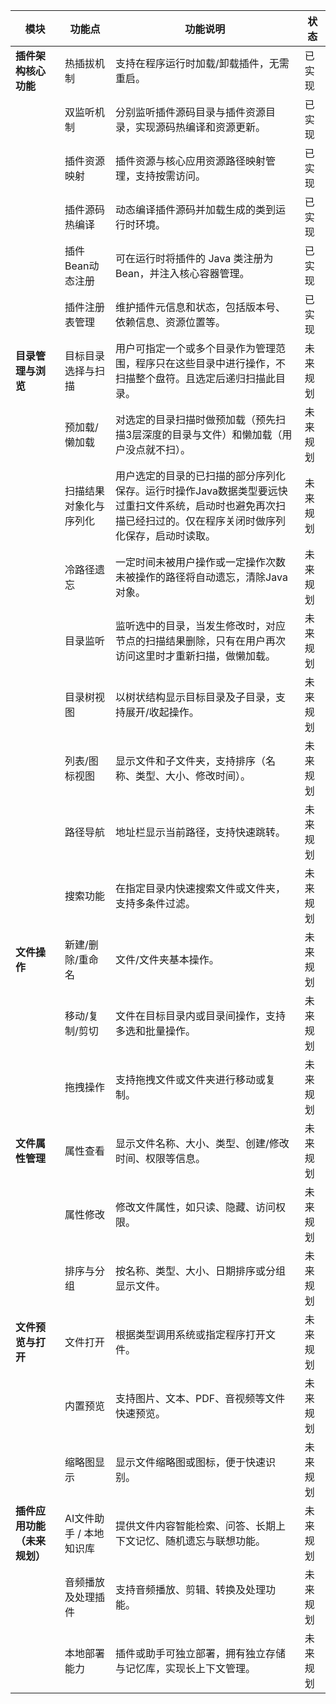 | 模块                         | 功能点                  | 功能说明                                                     | 状态     |
| ---------------------------- | ----------------------- | ------------------------------------------------------------ | -------- |
| **插件架构核心功能**         | 热插拔机制              | 支持在程序运行时加载/卸载插件，无需重启。                    | 已实现   |
|                              | 双监听机制              | 分别监听插件源码目录与插件资源目录，实现源码热编译和资源更新。 | 已实现   |
|                              | 插件资源映射            | 插件资源与核心应用资源路径映射管理，支持按需访问。           | 已实现   |
|                              | 插件源码热编译          | 动态编译插件源码并加载生成的类到运行时环境。                 | 已实现   |
|                              | 插件Bean动态注册        | 可在运行时将插件的 Java 类注册为 Bean，并注入核心容器管理。  | 已实现   |
|                              | 插件注册表管理          | 维护插件元信息和状态，包括版本号、依赖信息、资源位置等。     | 已实现   |
| **目录管理与浏览**           | 目标目录选择与扫描      | 用户可指定一个或多个目录作为管理范围，程序只在这些目录中进行操作，不扫描整个盘符。且选定后递归扫描此目录。 | 未来规划 |
|                              | 预加载/懒加载           | 对选定的目录扫描时做预加载（预先扫描3层深度的目录与文件）和懒加载（用户没点就不扫）。 | 未来规划 |
|                              | 扫描结果对象化与序列化  | 用户选定的目录的已扫描的部分序列化保存。运行时操作Java数据类型要远快过重扫文件系统，启动时也避免再次扫描已经扫过的。仅在程序关闭时做序列化保存，启动时读取。 | 未来规划 |
|                              | 冷路径遗忘              | 一定时间未被用户操作或一定操作次数未被操作的路径将自动遗忘，清除Java对象。 | 未来规划 |
|                              | 目录监听                | 监听选中的目录，当发生修改时，对应节点的扫描结果删除，只有在用户再次访问这里时才重新扫描，做懒加载。 | 未来规划 |
|                              | 目录树视图              | 以树状结构显示目标目录及子目录，支持展开/收起操作。          | 未来规划 |
|                              | 列表/图标视图           | 显示文件和子文件夹，支持排序（名称、类型、大小、修改时间）。 | 未来规划 |
|                              | 路径导航                | 地址栏显示当前路径，支持快速跳转。                           | 未来规划 |
|                              | 搜索功能                | 在指定目录内快速搜索文件或文件夹，支持多条件过滤。           | 未来规划 |
| **文件操作**                 | 新建/删除/重命名        | 文件/文件夹基本操作。                                        | 未来规划 |
|                              | 移动/复制/剪切          | 文件在目标目录内或目录间操作，支持多选和批量操作。           | 未来规划 |
|                              | 拖拽操作                | 支持拖拽文件或文件夹进行移动或复制。                         | 未来规划 |
| **文件属性管理**             | 属性查看                | 显示文件名称、大小、类型、创建/修改时间、权限等信息。        | 未来规划 |
|                              | 属性修改                | 修改文件属性，如只读、隐藏、访问权限。                       | 未来规划 |
|                              | 排序与分组              | 按名称、类型、大小、日期排序或分组显示文件。                 | 未来规划 |
| **文件预览与打开**           | 文件打开                | 根据类型调用系统或指定程序打开文件。                         | 未来规划 |
|                              | 内置预览                | 支持图片、文本、PDF、音视频等文件快速预览。                  | 未来规划 |
|                              | 缩略图显示              | 显示文件缩略图或图标，便于快速识别。                         | 未来规划 |
| **插件应用功能（未来规划）** | AI文件助手 / 本地知识库 | 提供文件内容智能检索、问答、长期上下文记忆、随机遗忘与联想功能。 | 未来规划 |
|                              | 音频播放及处理插件      | 支持音频播放、剪辑、转换及处理功能。                         | 未来规划 |
|                              | 本地部署能力            | 插件或助手可独立部署，拥有独立存储与记忆库，实现长上下文管理。 | 未来规划 |
